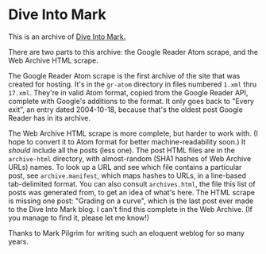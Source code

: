 # Dive Into Mark

This is an archive of [Dive Into Mark.](http://diveintomark.org/)

There are two parts to this archive: the Google Reader Atom scrape, and
the Web Archive HTML scrape.

The Google Reader Atom scrape is the first archive of the site that was
created for hosting. It's in the `gr-atom` directory in files numbered
`1.xml` thru `17.xml`. They're in valid Atom format, copied from the
Google Reader API, complete with Google's additions to the format. It
only goes back to "Every exit", an entry dated 2004-10-18, because
that's the oldest post Google Reader has in its archive.

The Web Archive HTML scrape is more complete, but harder to work with.
(I hope to convert it to Atom format for better machine-readability
soon.) It *should* include all the posts (less one). The post HTML files
are in the `archive-html` directory, with almost-random (SHA1 hashes of
Web Archive URLs) names. To look up a URL and see which file contains a
particular post, see `archive.manifest`, which maps hashes to URLs, in a
line-based tab-delimited format. You can also consult `archives.html`,
the file this list of posts was generated from, to get an idea of what's
here. The HTML scrape is missing one post: "Grading on a curve", which
is the last post ever made to the Dive Into Mark blog. I can't find this
complete in the Web Archive. (If you manage to find it, please let me
know!)

Thanks to Mark Pilgrim for writing such an eloquent weblog for so many
years.
